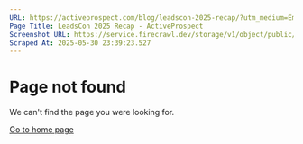 ```yaml
---
URL: https://activeprospect.com/blog/leadscon-2025-recap/?utm_medium=Email&utm_source=Website&utm_campaign=AP-Email-InsideCBM-Nov
Page Title: LeadsCon 2025 Recap - ActiveProspect
Screenshot URL: https://service.firecrawl.dev/storage/v1/object/public/media/screenshot-230de436-31a5-4509-bdd1-90b5753b1206.png
Scraped At: 2025-05-30 23:39:23.527
---
```

# Page not found

We can't find the page you were looking for.

[Go to home page](https://47215574.hs-sites.com/)

